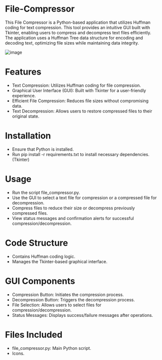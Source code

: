# File-Compressor
This File Compressor is a Python-based application that utilizes Huffman coding for text compression. This tool provides an intuitive GUI built with Tkinter, enabling users to compress and decompress text files efficiently. The application uses a Huffman Tree data structure for encoding and decoding text, optimizing file sizes while maintaining data integrity.

![image](https://github.com/sravanthimurukonda/PyHuffman-Compressor/assets/113963634/e20bf6b1-1a5d-4842-9a84-fef73499b8e7)

# Features
- Text Compression: Utilizes Huffman coding for file compression.
- Graphical User Interface (GUI): Built with Tkinter for a user-friendly experience.
- Efficient File Compression: Reduces file sizes without compromising data.
- Text Decompression: Allows users to restore compressed files to their original state.
# Installation
- Ensure that Python is installed.
- Run pip install -r requirements.txt to install necessary dependencies.(Tkinter)
# Usage
- Run the script file_compressor.py.
- Use the GUI to select a text file for compression or a compressed file for decompression.
- Compress files to reduce their size or decompress previously compressed files.
- View status messages and confirmation alerts for successful compression/decompression.
# Code Structure
- Contains Huffman coding logic.
- Manages the Tkinter-based graphical interface.
# GUI Components
- Compression Button: Initiates the compression process.
- Decompression Button: Triggers the decompression process.
- File Selection: Allows users to select files for compression/decompression.
- Status Messages: Displays success/failure messages after operations.
# Files Included
- file_compressor.py: Main Python script.
- Icons.
